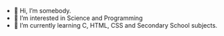 - 👋 Hi, I’m somebody.
- 👀 I’m interested in Science and Programming
- 🌱 I’m currently learning C, HTML, CSS and Secondary School subjects.

<!---
thorn-phyo-zay/thorn-phyo-zay is a ✨ special ✨ repository because its `README.md` (this file) appears on your GitHub profile.
You can click the Preview link to take a look at your changes.
--->
